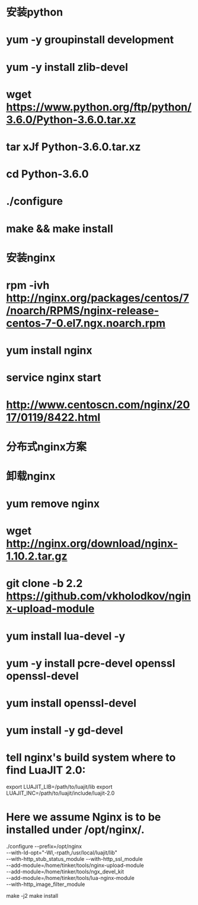 # 安装python 


# yum -y groupinstall development
# yum -y install zlib-devel

# wget https://www.python.org/ftp/python/3.6.0/Python-3.6.0.tar.xz
# tar xJf Python-3.6.0.tar.xz
# cd Python-3.6.0
# ./configure
# make && make install

# 安装nginx 

# rpm -ivh http://nginx.org/packages/centos/7/noarch/RPMS/nginx-release-centos-7-0.el7.ngx.noarch.rpm
# yum install nginx
# service nginx start

# http://www.centoscn.com/nginx/2017/0119/8422.html


# 分布式nginx方案


# 卸载nginx 
# yum remove nginx 
# wget http://nginx.org/download/nginx-1.10.2.tar.gz  
# git clone -b 2.2 https://github.com/vkholodkov/nginx-upload-module  

# yum install lua-devel -y

# yum -y install pcre-devel openssl openssl-devel 

# yum install openssl-devel
# yum install -y gd-devel


 # tell nginx's build system where to find LuaJIT 2.0:
 export LUAJIT_LIB=/path/to/luajit/lib
 export LUAJIT_INC=/path/to/luajit/include/luajit-2.0


 # Here we assume Nginx is to be installed under /opt/nginx/.
 ./configure --prefix=/opt/nginx \
         --with-ld-opt="-Wl,-rpath,/usr/local/luajit/lib" \
         --with-http_stub_status_module --with-http_ssl_module \
         --add-module=/home/tinker/tools/nginx-upload-module \
         --add-module=/home/tinker/tools/ngx_devel_kit \
         --add-module=/home/tinker/tools/lua-nginx-module \
          --with-http_image_filter_module




make -j2
make install